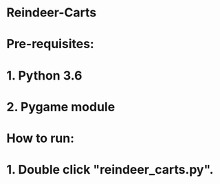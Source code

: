 # Reindeer-Carts

# Pre-requisites:
# 1. Python 3.6
# 2. Pygame module

# How to run:
# 1. Double click "reindeer_carts.py".
